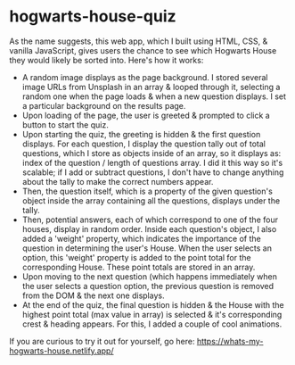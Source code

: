 ﻿# hogwarts-house-quiz
As the name suggests, this web app, which I built using HTML, CSS, & vanilla JavaScript, gives users the chance to see which Hogwarts House they would likely be sorted into. Here's how it works:

* A random image displays as the page background. I stored several image URLs from Unsplash in an array & looped through it, selecting a random one when the page loads & when a new question displays. I set a particular background on the results page.
* Upon loading of the page, the user is greeted & prompted to click a button to start the quiz. 
* Upon starting the quiz, the greeting is hidden & the first question displays. For each question, I display the question tally out of total questions, which I store as objects inside of an array, so it displays as: index of the question / length of questions array. I did it this way so it's scalable; if I add or subtract questions, I don't have to change anything about the tally to make the correct numbers appear.
* Then, the question itself, which is a property of the given question's object inside the array containing all the questions, displays under the tally. 
* Then, potential answers, each of which correspond to one of the four houses, display in random order. Inside each question's object, I also added a 'weight' property, which indicates the importance of the question in determining the user's House. When the user selects an option, this 'weight' property is added to the point total for the corresponding House. These point totals are stored in an array. 
* Upon moving to the next question (which happens immediately when the user selects a question option, the previous question is removed from the DOM & the next one displays.
* At the end of the quiz, the final question is hidden & the House with the highest point total (max value in array) is selected & it's corresponding crest & heading appears. For this, I added a couple of cool animations.

If you are curious to try it out for yourself, go here: https://whats-my-hogwarts-house.netlify.app/
